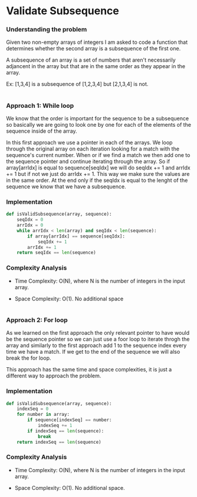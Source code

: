 # Validate Subsequence

### Understanding the problem

Given two non-empty arrays of integers I am asked to code a function that determines whether the second array is a subsequence of the first one.

A subsequence of an array is a set of numbers that aren't necessarily adjancent in the array but that are in the same order as they appear in the array.

Ex: [1,3,4] is a subsequence of [1,2,3,4] but [2,1,3,4] is not.

#

### Approach 1: While loop

We know that the order is important for the sequence to be a subsequence so basically we are going to look one by one for each of the elements of the sequence inside of the array. 

In this first approach we use a pointer in each of the arrays. We loop through the original array on each iteration looking for a match with the sequence's current number. When or if we find a match we then add one to the sequence pointer and continue iterating through the array. So if array[arrIdx] is equal to sequence[seqIdx] we will do seqIdx += 1 and arrIdx += 1 but if not we just do arrIdx += 1. This way we make sure the values are in the same order. At the end only if the seqIdx is equal to the lenght of the sequence we know that we have a subsequence.


### Implementation

```python
def isValidSubsequence(array, sequence):
	seqIdx = 0
	arrIdx = 0
    while arrIdx < len(array) and seqIdx < len(sequence):
		if array[arrIdx] == sequence[seqIdx]:
			seqIdx += 1
		arrIdx += 1
    return seqIdx == len(sequence)

```

### Complexity Analysis

- Time Complexity: O(N), where N is the number of integers in the input array.

- Space Complexity: O(1). No additional space

#

### Approach 2: For loop

As we learned on the first approach the only relevant pointer to have would be the sequence pointer so we can just use a foor loop to iterate throgh the array and similarly to the first approach add 1 to the sequence index every time we have a match. If we get to the end of the sequence we will also break the for loop.

This approach has the same time and space complexities, it is just a different way to approach the problem.

### Implementation

```python
def isValidSubsequence(array, sequence):
	indexSeq = 0
	for number in array:
		if sequence[indexSeq] == number:
			indexSeq += 1
		if indexSeq == len(sequence):
			break
	return indexSeq == len(sequence)
```

### Complexity Analysis

- Time Complexity: O(N), where N is the number of integers in the input array.

- Space Complexity: O(1). No additional space.

#
